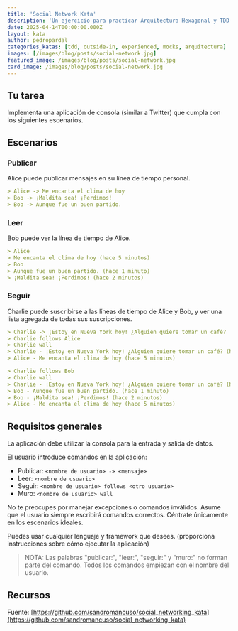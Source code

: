 ```yaml
---
title: 'Social Network Kata'
description: 'Un ejercicio para practicar Arquitectura Hexagonal y TDD Outside-in.'
date: 2025-04-14T00:00:00.000Z
layout: kata
author: pedropardal
categories_katas: [tdd, outside-in, experienced, mocks, arquitectura]
images: [/images/blog/posts/social-network.jpg]
featured_image: /images/blog/posts/social-network.jpg
card_image: /images/blog/posts/social-network.jpg
---
```


## Tu tarea

Implementa una aplicación de consola (similar a Twitter) que cumpla con los siguientes escenarios.

## Escenarios
### Publicar
Alice puede publicar mensajes en su línea de tiempo personal.

```md
> Alice -> Me encanta el clima de hoy
> Bob -> ¡Maldita sea! ¡Perdimos!
> Bob -> Aunque fue un buen partido.
```

### Leer
Bob puede ver la línea de tiempo de Alice.

```md
> Alice
> Me encanta el clima de hoy (hace 5 minutos)
> Bob
> Aunque fue un buen partido. (hace 1 minuto)
> ¡Maldita sea! ¡Perdimos! (hace 2 minutos)
```

### Seguir
Charlie puede suscribirse a las líneas de tiempo de Alice y Bob, y ver una lista agregada de todas sus suscripciones.

```md
> Charlie -> ¡Estoy en Nueva York hoy! ¿Alguien quiere tomar un café?
> Charlie follows Alice
> Charlie wall
> Charlie - ¡Estoy en Nueva York hoy! ¿Alguien quiere tomar un café? (hace 2 segundos)
> Alice - Me encanta el clima de hoy (hace 5 minutos)

> Charlie follows Bob
> Charlie wall
> Charlie - ¡Estoy en Nueva York hoy! ¿Alguien quiere tomar un café? (hace 15 segundos)
> Bob - Aunque fue un buen partido. (hace 1 minuto)
> Bob - ¡Maldita sea! ¡Perdimos! (hace 2 minutos)
> Alice - Me encanta el clima de hoy (hace 5 minutos)
```

## Requisitos generales
La aplicación debe utilizar la consola para la entrada y salida de datos.

El usuario introduce comandos en la aplicación:

- Publicar: `<nombre de usuario> -> <mensaje>`
- Leer: `<nombre de usuario>`
- Seguir: `<nombre de usuario> follows <otro usuario>`
- Muro: `<nombre de usuario> wall`

No te preocupes por manejar excepciones o comandos inválidos. Asume que el usuario siempre escribirá comandos correctos. Céntrate únicamente en los escenarios ideales.

Puedes usar cualquier lenguaje y framework que desees. (proporciona instrucciones sobre cómo ejecutar la aplicación)

> NOTA: Las palabras "publicar:", "leer:", "seguir:" y "muro:" no forman parte del comando. Todos los comandos empiezan con el nombre del usuario.

## Recursos

Fuente: [https://github.com/sandromancuso/social_networking_kata](https://github.com/sandromancuso/social_networking_kata)
